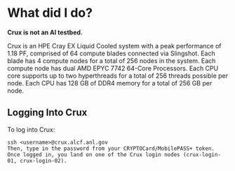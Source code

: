 # What did I do?
**Crux is not an AI testbed.**

Crux is an HPE Cray EX Liquid Cooled system with a peak performance of 1.18 PF, comprised of 64 compute blades connected via Slingshot. Each blade has 4 compute nodes for a total of 256 nodes in the system. Each compute node has dual AMD EPYC 7742 64-Core Processors. Each CPU core supports up to two hyperthreads for a total of 256 threads possible per node. Each CPU has 128 GB of DDR4 memory for a total of 256 GB per node.

## Logging Into Crux
To log into Crux:
```
ssh <username>@crux.alcf.anl.gov
Then, type in the password from your CRYPTOCard/MobilePASS+ token. Once logged in, you land on one of the Crux login nodes (crux-login-01, crux-login-02).
```

